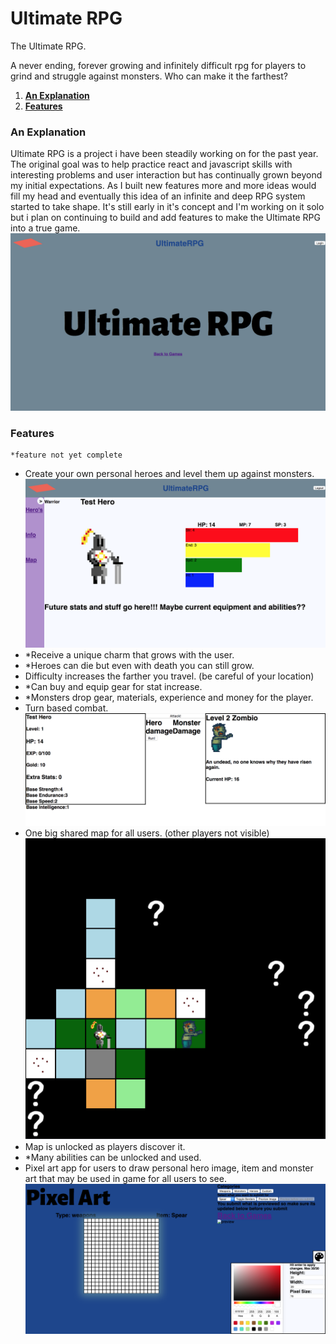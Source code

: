 # __Ultimate RPG__

The Ultimate RPG.

A never ending, forever growing and infinitely difficult rpg for players to grind and struggle against monsters. Who can make it the farthest?

1. **[An Explanation](#An-Explanation)**
2. **[Features](#Features)**

### An Explanation

Ultimate RPG is a project i have been steadily working on for the past year. The original goal was to help practice react and javascript skills with 
interesting problems and user interaction but has continually grown beyond my initial expectations. As I built new features more and more ideas would
fill my head and eventually this idea of an infinite and deep RPG system started to take shape. It's still early in it's concept and I'm working on it
solo but i plan on continuing to build and add features to make the Ultimate RPG into a true game. 
  ![Screenshot](images/Startscreen.png)

### Features
	*feature not yet complete

* Create your own personal heroes and level them up against monsters.
  ![Screenshot](images/Infopage.png)
* *Receive a unique charm that grows with the user.
* *Heroes can die but even with death you can still grow.
* Difficulty increases the farther you travel. (be careful of your location)
* *Can buy and equip gear for stat increase.
* *Monsters drop gear, materials, experience and money for the player.
* Turn based combat.
  ![Screenshot](images/Battlesystem.png)
* One big shared map for all users. (other players not visible)
  ![Screenshot](images/Map.png)
* Map is unlocked as players discover it. 
* *Many abilities can be unlocked and used.
* Pixel art app for users to draw personal hero image, item and monster art that may be used in game for all users to see.
  ![Screenshot](images/Pixelart.png)